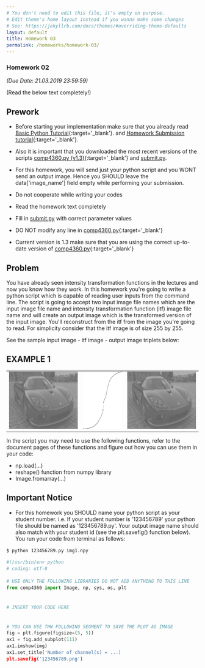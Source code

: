 ```yaml
---
# You don't need to edit this file, it's empty on purpose.
# Edit theme's home layout instead if you wanna make some changes
# See: https://jekyllrb.com/docs/themes/#overriding-theme-defaults
layout: default
title: Homework 03
permalink: /homeworks/homework-03/
---
```


### **Homework 02**

 _(Due Date: 21.03.2019 23:59:59)_

(Read the below text completely!)

## Prework

- Before starting your implementation make sure that you already read [Basic Python Tutorial](/tutorials/basic-python-tutorial/){:target='_blank'}. 
and [Homework Submission tutorial](/tutorials/homework-submission-tutorial/){:target='_blank'}. 

- Also it is important that you downloaded the most recent versions of the scripts  [comp4360.py (v1.3)](/homeworks/comp4360.py){:target='_blank'}  and [submit.py](/homeworks/submit.py).

- For this homework, you will send just your python script and you WONT send an output image. Hence you SHOULD leave the data['image_name'] field empty while performing your submission.

- Do not cooperate while writing your codes
- Read the homework text completely
- Fill in [submit.py](/homeworks/submit.py) with correct parameter values
- DO NOT modify any line in [comp4360.py](/homeworks/comp4360.py){:target='_blank'} 
- Current version is 1.3 make sure that you are using the correct up-to-date version of [comp4360.py](/homeworks/comp4360.py){:target='_blank'}


## Problem

You have already seen intensity transformation functions in the lectures and now you know how they work. In this homework you're going to write a python script which is capable of reading user inputs from the command line. The script is going to accept two input image file names which are the input image file name and intensity transformation function (itf) image file name and will create an output image which is the transformed version of the input image. You'll reconstruct from the itf from the image you're going to read. For simplicity consider that the itf image is of size 255 by 255.

See the sample input image - itf image - output image triplets below:

## EXAMPLE 1


<table><tr>
<td> <img src="/homeworks/car.png"" alt="Source Image" style="height: 150px;"/> </td>
<td> <img src="/homeworks/itf2.png"" alt="Itf Image" style="height: 150px;"/> </td>
<td> <img src="/homeworks/car.png"" alt="Itf Image" style="height: 150px;"/> </td>
</tr></table>

<!--

<p float="left">
<img align="left" src="/homeworks/car.png" alt="Source Image" title="SOURCE" height="150" hspace="20"/>
<img align="left" src="/homeworks/itf2.png" alt="Itf Image" title="ITF" height="150" hspace="20"/>
<img align="left" src="/homeworks/car.png" alt="Output Image" title="OUTPUT" height="150" hspace="20"/>
</p>
-->


In the script you may need to use the following functions, refer to the document pages of these functions and figure out how you can use them in your code:

- np.load(...)
- reshape() function from numpy library
- Image.fromarray(...)


## Important Notice

- For this homework you SHOULD name your python script as your student number. i.e. If your student number is '123456789' your python file should be named as '123456789.py'. Your output image name should also match with your student id (see the plt.savefig() function below). You run your code from terminal as follows:

```console
$ python 123456789.py img1.npy
```

```python
#!/usr/bin/env python
# coding: utf-8

# USE ONLY THE FOLLOWING LIBRARIES DO NOT ADD ANYTHING TO THIS LINE
from comp4360 import Image, np, sys, os, plt


# INSERT YOUR CODE HERE


# YOU CAN USE THW FOLLOWING SEGMENT TO SAVE THE PLOT AS IMAGE
fig = plt.figure(figsize=(5, 5))
ax1 = fig.add_subplot(111)
ax1.imshow(img)
ax1.set_title('Number of channel(s) = ...)
plt.savefig('123456789.png')
```